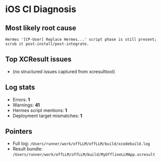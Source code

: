 # iOS CI Diagnosis

## Most likely root cause
```Hermes '[CP-User] Replace Hermes...' script phase is still present; scrub it post-install/post-integrate.```

## Top XCResult issues
- (no structured issues captured from xcresulttool)

## Log stats
- Errors: **1**
- Warnings: **41**
- Hermes script mentions: **1**
- Deployment target mismatches: **1**

## Pointers
- Full log: `/Users/runner/work/offLLM/offLLM/build/xcodebuild.log`
- Result bundle: `/Users/runner/work/offLLM/offLLM/build/MyOfflineLLMApp.xcresult`